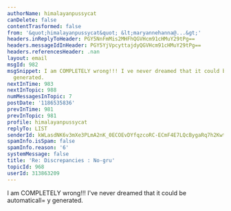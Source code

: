 ```yaml
---
authorName: himalayanpussycat
canDelete: false
contentTrasformed: false
from: '&quot;himalayanpussycat&quot; &lt;maryannehanna@...&gt;'
headers.inReplyToHeader: PGY5NnFmMis2MHFhQGVHcm91cHMuY29tPg==
headers.messageIdInHeader: PGY5YjVpcyttajdyQGVHcm91cHMuY29tPg==
headers.referencesHeader: .nan
layout: email
msgId: 982
msgSnippet: I am COMPLETELY wrong!!! I ve never dreamed that it could be automatically
  generated.
nextInTime: 983
nextInTopic: 988
numMessagesInTopic: 7
postDate: '1186535836'
prevInTime: 981
prevInTopic: 981
profile: himalayanpussycat
replyTo: LIST
senderId: kWLasdNK6v3mXe3PLmA2nK_0ECOEvDYfqzcoRC-ECmF4E7LQcBygaRq7h2Kwtqv8znKNf7a4USN4TXPhA7ndkQxjffVdtHc5xYAtY7RiosRJreDXaOo
spamInfo.isSpam: false
spamInfo.reason: '6'
systemMessage: false
title: 'Re: Discrepancies : No-gru'
topicId: 968
userId: 313863209
---
```


I am COMPLETELY wrong!!! I've never dreamed that it could be  
automaticall=
y generated. 



